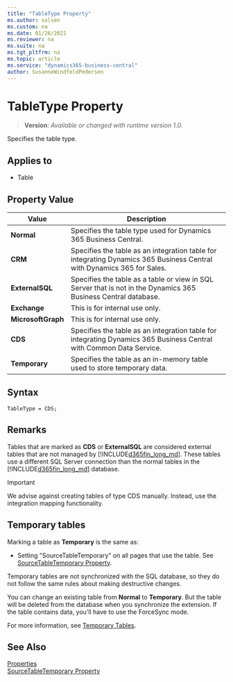 ```yaml
---
title: "TableType Property"
ms.author: solsen
ms.custom: na
ms.date: 01/26/2021
ms.reviewer: na
ms.suite: na
ms.tgt_pltfrm: na
ms.topic: article
ms.service: "dynamics365-business-central"
author: SusanneWindfeldPedersen
---
```

[//]: # (START>DO_NOT_EDIT)
[//]: # (IMPORTANT:Do not edit any of the content between here and the END>DO_NOT_EDIT.)
[//]: # (Any modifications should be made in the .xml files in the ModernDev repo.)
# TableType Property
> **Version**: _Available or changed with runtime version 1.0._

Specifies the table type.

## Applies to
-   Table

## Property Value

|Value|Description|
|-----------|---------------------------------------|
|**Normal**|Specifies the table type used for Dynamics 365 Business Central.|
|**CRM**|Specifies the table as an integration table for integrating Dynamics 365 Business Central with Dynamics 365 for Sales.|
|**ExternalSQL**|Specifies the table as a table or view in SQL Server that is not in the Dynamics 365 Business Central database.|
|**Exchange**|This is for internal use only.|
|**MicrosoftGraph**|This is for internal use only.|
|**CDS**|Specifies the table as an integration table for integrating Dynamics 365 Business Central with Common Data Service.|
|**Temporary**|Specifies the table as an in-memory table used to store temporary data.|

[//]: # (IMPORTANT: END>DO_NOT_EDIT)


## Syntax

```AL
TableType = CDS;
```

## Remarks

Tables that are marked as **CDS** or **ExternalSQL** are considered external tables that are not managed by [!INCLUDE[d365fin_long_md](../includes/d365fin_long_md.md)]. These tables use a different SQL Server connection than the normal tables in the [!INCLUDE[d365fin_long_md](../includes/d365fin_long_md.md)] database. 

> [!IMPORTANT]  
> We advise against creating tables of type CDS manually. Instead, use the integration mapping functionality.
<!-- For more information, see [Introduction to Dynamics 365 for Sales Integration Customization in Dynamics NAV](Introduction-to-Dynamics-CRM-Integration-Customization-in-Dynamics-NAV.md).  
 -->

## Temporary tables

Marking a table as **Temporary** is the same as:

- Setting "SourceTableTemporary" on all pages that use the table. See [SourceTableTemporary Property](devenv-sourcetabletemporary-property.md).  

Temporary tables are not synchronized with the SQL database, so they do not follow the same rules about making destructive changes.

You can change an existing table from **Normal** to **Temporary**. But the table will be deleted from the database when you synchronize the extension. If the table contains data, you'll have to use the ForceSync mode.

For more information, see [Temporary Tables](../devenv-temporary-tables.md).

## See Also  

[Properties](devenv-properties.md)  
[SourceTableTemporary Property](devenv-sourcetabletemporary-property.md)  